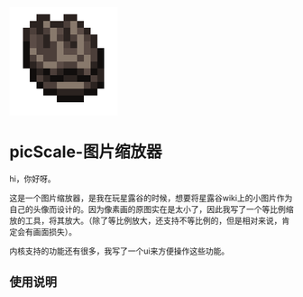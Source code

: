 <img src="./doc/image/Cockle4.png" alt="Cockle20"  />

# picScale-图片缩放器

hi，你好呀。

这是一个图片缩放器，是我在玩星露谷的时候，想要将星露谷wiki上的小图片作为自己的头像而设计的。因为像素画的原图实在是太小了，因此我写了一个等比例缩放的工具，将其放大。（除了等比例放大，还支持不等比例的，但是相对来说，肯定会有画面损失）。

内核支持的功能还有很多，我写了一个ui来方便操作这些功能。

## 使用说明
